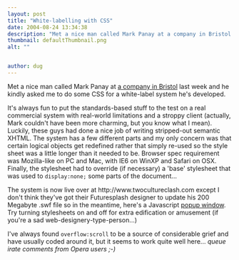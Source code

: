 ```yaml
---
layout: post
title: "White-labelling with CSS"
date: 2004-08-24 13:34:38
description: "Met a nice man called Mark Panay at a company in Bristol last week and he kindly asked me to do some CSS for a white-label system he&#8217;s developed. It&#8217;s always fun to put the standards-based stuff to the test&#8230;"
thumbnail: defaultThumbnail.png
alt: ""


author: dug
---
```


<p>Met a nice man called Mark Panay at <a href="http://www.yrmedia.com/">a company in Bristol</a> last week and he kindly asked me to do some <span class="caps">CSS </span>for a white-label system he's developed.</p>

<p>It's always fun to put the standards-based stuff to the test on a real commercial system with real-world limitations and a stroppy client (actually, Mark couldn't have been more charming, but you know what I mean). Luckily, these guys had done a nice job of writing stripped-out semantic <span class="caps">XHTML.</span> The system has a few different parts and my only concern was that certain logical objects get redefined rather that simply re-used so the style sheet was a little longer than it needed to be. Browser spec requirement was Mozilla-like on PC and Mac, with <span class="caps">IE6 </span>on WinXP and Safari on <span class="caps">OSX.</span> Finally, the stylesheet had to override (if necessary) a 'base' stylesheet that was used to <code>display:none;</code> some parts of the document...</p>

<p>The system is now live over at http://www.twocultureclash.com except I don't think they've got their Futuresplash designer to update his 200 Megabyte .swf file so in the meantime, here's a Javascript <a href="javascript:window.open('http://www.yrmedia.com/theshop/shop.asp?sid=2f5a110002b4e72e3ffe3a5aeae72e74','','width=800,height=600,status=1')">popup window</a>. Try turning stylesheets on and off for extra edification or amusement (if you're a sad web-designery-type-person...)</p>

<p>I've always found <code>overflow:scroll</code> to be a source of considerable grief and have usually coded around it, but it seems to work quite well here... <em>queue irate comments from Opera users ;-)</em></p>
